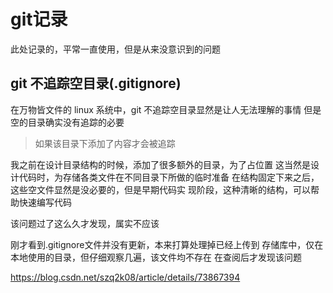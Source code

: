 # git记录

此处记录的，平常一直使用，但是从来没意识到的问题

## git 不追踪空目录(.gitignore)

在万物皆文件的 linux 系统中，git 不追踪空目录显然是让人无法理解的事情
但是空的目录确实没有追踪的必要

> 如果该目录下添加了内容才会被追踪

我之前在设计目录结构的时候，添加了很多额外的目录，为了占位置
这当然是设计代码时，为存储各类文件在不同目录下所做的临时准备
在结构固定下来之后，这些空文件显然是没必要的，但是早期代码实
现阶段，这种清晰的结构，可以帮助快速编写代码

该问题过了这么久才发现，属实不应该

刚才看到.gitignore文件并没有更新，本来打算处理掉已经上传到
存储库中，仅在本地使用的目录，但仔细观察几遍，该文件均不存在
在查阅后才发现该问题

https://blog.csdn.net/szq2k08/article/details/73867394
